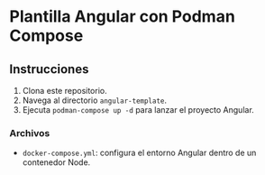 # Plantilla Angular con Podman Compose

## Instrucciones

1. Clona este repositorio.
2. Navega al directorio `angular-template`.
3. Ejecuta `podman-compose up -d` para lanzar el proyecto Angular.

### Archivos
- `docker-compose.yml`: configura el entorno Angular dentro de un contenedor Node.
